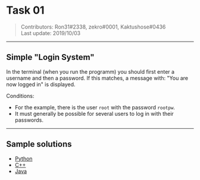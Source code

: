 # Task 01
> Contributors: Ron31#2338, zekro#0001, Kaktushose#0436  
> Last update:  2019/10/03

---

## Simple "Login System"

In the terminal (when you run the programm) you should first enter a username and then a password. If this matches, a message with: "You are now logged in" is displayed.

Conditions:
- For the example, there is the user `root` with the password `rootpw`.
- It must generally be possible for several users to log in with their passwords.

---

## Sample solutions

- [Python](solutions/python/1.py)
- [C++](solutions/cpp)
- [Java](solutions/java/Main.java)
